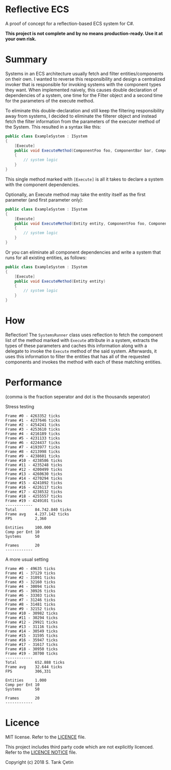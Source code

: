 # Reflective ECS
A proof of concept for a reflection-based ECS system for C#.

**This project is not complete and by no means production-ready. Use it at your own risk.**

# Summary
Systems in an ECS architecture usually fetch and filter entities/components on their own. I wanted to reverse this responsibility and design a centralized invoker that is responsible for invoking systems with the component types they want. When implemented naively, this causes double declaration of dependencies of a system, one time for the Filter object and a second time for the parameters of the execute method.

To eliminate this double-declaration and still keep the filtering responsibility away from systems, I decided to eliminate the filterer object and instead fetch the filter information from the parameters of the executer method of the System. This resulted in a syntax like this:

```cs
public class ExampleSystem : ISystem
{
    [Execute]
    public void ExecuteMethod(ComponentFoo foo, ComponentBar bar, ComponentBaz baz)
    {
        // system logic
    }
}
```

This single method marked with `[Execute]` is all it takes to declare a system with the component dependencies.

Optionally, an Execute method may take the entity itself as the first parameter (and first parameter only):

```cs
public class ExampleSystem : ISystem
{
    [Execute]
    public void ExecuteMethod(Entity entity, ComponentFoo foo, ComponentBar bar, ComponentBaz baz)
    {
        // system logic
    }
}
```

Or you can eliminate all component dependencies and write a system that runs for all existing entities, as follows:

```cs
public class ExampleSystem : ISystem
{
    [Execute]
    public void ExecuteMethod(Entity entity)
    {
        // system logic
    }
}
```

# How
Reflection! The `SystemsRunner` class uses reflection to fetch the component list of the method marked with `Execute` attribute in a system, extracts the types of these parameters and caches this information along with a delegate to invoke the `Execute` method of the said system. Afterwards, it uses this information to filter the entities that has all of the requested components and invokes the method with each of these matching entities.

# Performance

(comma is the fraction seperator and dot is the thousands seperator)

Stress testing
```
Frame #0 - 4263352 ticks
Frame #1 - 4237646 ticks
Frame #2 - 4254241 ticks
Frame #3 - 4253610 ticks
Frame #4 - 4216189 ticks
Frame #5 - 4231133 ticks
Frame #6 - 4224437 ticks
Frame #7 - 4193977 ticks
Frame #8 - 4213998 ticks
Frame #9 - 4238601 ticks
Frame #10 - 4238586 ticks
Frame #11 - 4235248 ticks
Frame #12 - 4200499 ticks
Frame #13 - 4260630 ticks
Frame #14 - 4270294 ticks
Frame #15 - 4241092 ticks
Frame #16 - 4226117 ticks
Frame #17 - 4238532 ticks
Frame #18 - 4255557 ticks
Frame #19 - 4249101 ticks
------------
Total        84.742.840 ticks
Frame avg    4.237.142 ticks
FPS          2,360

Entities     100.000
Comp per Ent 10
Systems      50

Frames       20
------------
```


A more usual setting
```
Frame #0 - 49635 ticks
Frame #1 - 37129 ticks
Frame #2 - 31091 ticks
Frame #3 - 32160 ticks
Frame #4 - 30094 ticks
Frame #5 - 30926 ticks
Frame #6 - 33303 ticks
Frame #7 - 31246 ticks
Frame #8 - 31481 ticks
Frame #9 - 32152 ticks
Frame #10 - 30982 ticks
Frame #11 - 30294 ticks
Frame #12 - 29921 ticks
Frame #13 - 31116 ticks
Frame #14 - 30549 ticks
Frame #15 - 31595 ticks
Frame #16 - 35947 ticks
Frame #17 - 31617 ticks
Frame #18 - 30950 ticks
Frame #19 - 30700 ticks
------------
Total        652.888 ticks
Frame avg    32.644 ticks
FPS          306,331

Entities     1.000
Comp per Ent 10
Systems      50

Frames       20
------------
```

# Licence
MIT license. Refer to the [LICENCE](https://github.com/starikcetin/Reflective-ECS/blob/master/LICENSE) file.

This project includes third party code which are not explicitly licenced. Refer to the [LICENCE NOTICE](https://github.com/starikcetin/Reflective-ECS/blob/master/Reflective%20ECS/ReflectiveECS/Optimization/FastInvoke/LICENCE%20NOTICE) file.

Copyright (c) 2018 S. Tarık Çetin
